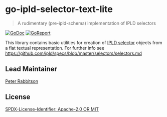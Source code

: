 go-ipld-selector-text-lite
=======================

> A rudimentary (pre-ipld-schema) implementation of IPLD selectors

[![GoDoc](https://godoc.org/github.com/ipld/go-ipld-selector-text-lite?status.svg)](https://pkg.go.dev/github.com/ipld/go-ipld-selector-text-lite)
[![GoReport](https://goreportcard.com/badge/github.com/ipld/go-ipld-selector-text-lite)](https://goreportcard.com/report/github.com/ipld/go-ipld-selector-text-lite)

This library contains basic utilities for creation of [IPLD selector][1]
objects from a flat textual representation. For further info see
https://github.com/ipld/specs/blob/master/selectors/selectors.md


## Lead Maintainer

[Peter Rabbitson](https://github.com/ribasushi)

## License

[SPDX-License-Identifier: Apache-2.0 OR MIT](LICENSE.md)

[1]: https://pkg.go.dev/github.com/ipld/go-ipld-prime/traversal/selector
